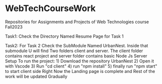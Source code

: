 # WebTechCourseWork
Repositories for Assignments and Projects of Web Technologies course Fall2023

Task1: Check the Directory Named Resume Page for Task 1

Task2: For Task 2 Check the SubModule Named UrbanNest. Inside that submodule U will find Two folders client and server. The client folder contains react project and server folder contains basic Node Js Server Setup
       To run the project:
       1) Download the repository UrbanNest 
       2) Open it with Vscode
       3) Run "cd client" 
       4) run "npm install"
       5) finally run "npm start" to start client side
Right Now the Landing page is complete and Rest of the work will be updated Gradually

